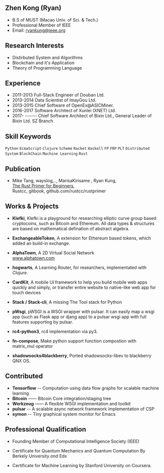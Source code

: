 
## Zhen Kong (Ryan)

* B.S of MUST (Macao Univ. of Sci. & Tech.)
* Professional Member of IEEE
* Email: ryankung@ieee.org


## Research Interests

* Distirbuted System and Algorithms
* Blockchain and it's Application
* Theory of Programming Language

## Experience

* 2011-2013 Full-Stack Engineer of Douban Ltd.
* 2013-2014 Data Scientist of ImayGou Ltd.
* 2013-2015 Chief Software of OpenEx@ASICMiner.
* 2016-2017 Software Architect of Xunlei (XNET) Ltd.
* 2017- ------  Chief Software Architect of Bixin Ltd., General Leader of Bixin Ltd. SZ Branch

## Skill Keywords

`Python` `EcmaScript` `Clojure` `Scheme` `Racket` `Haskell` `FP` `FRP` `PLT` `Distributed System` `BlockChain` `Machine Learning`  `Rust`

## Publication

* Mike Tang, wayslog,.., MarisaKirisame , Ryan Kung, </br>
	[The Rust Primer for Beginners](https://wayslog.gitbooks.io/rustprimer/content/), </br>Rustcc, gitbook, github.com/rustcc/rustprimer
	
## Works & Projects

* **Klefki**,  Klefki is a playground for researching elliptic curve group based cryptocoins, such as Bitcoin and Ethereum. All data types & structures are based on mathematical defination of abstract algebra.

* **ExchangeableToken**,  A extension for Ethereum based tokens, which added an build-in exchange. 

* **AlphaTown**, A 2D Virtual Social Network</br>
	www.alphatown.com

* **hogwarts**, A Learning Router, for researchers, implementated with *Clojure*.
	
* **CardKit**,  A mobile UI framework to help you build mobile web apps quickly and simply, or transfer entire website to native-like web app for touch devices

* **Stack / Stack-cli**, A missing The Tool stack for Python

* **pWsgi**, pWSGI is a WSGI wrapper with pulsar. It can easily map a wsgi app (such as Flask app or djang app) to a pulsar wsgi app with full features supporting by pulsar.

* **rc4-python3**, rc4 implementation via py3.

* **fn-compose**,  Make python support function compostion with matrix_mul operator 

* **shadowsocks4blackberry**, Ported shadowsocks-libev to blackberry QNX OS.

## Contributed
* **Tensorflow** -- Computation using data flow graphs for scalable machine learning
* **Bitcoin** —— Bitcoin Core integration/staging tree
* **Werkzeug** —— A flexible WSGI implementation and toolkit
* **pulsar** -- A scalable async network framework implementation of CSP
* **symon** -- Tiny graphical system monitor for Emacs

## Professional Qualification

* Founding Member of Computational Intelligence Society (IEEE)

* Certificate for Quantum Mechanics and Quantum Computation By Berkely University ond Edx

* Certificate for Machine Learning by Stanford University on Coursera.
